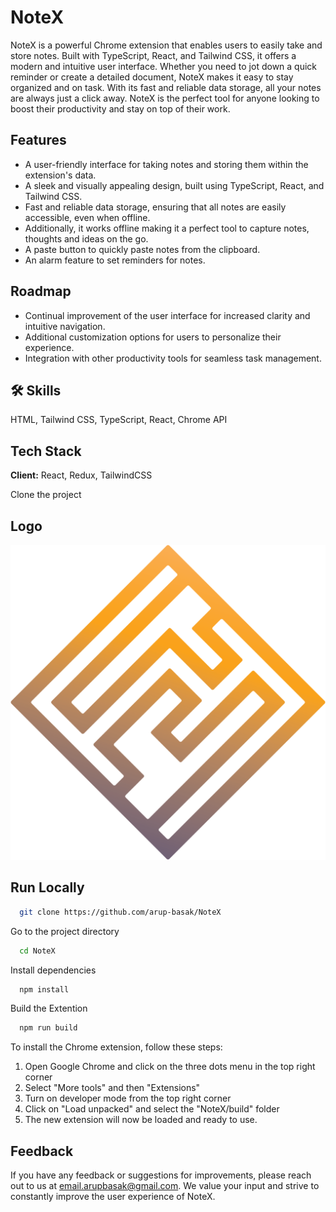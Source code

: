# NoteX

NoteX is a powerful Chrome extension that enables users to easily take and store notes. Built with TypeScript, React, and Tailwind CSS, it offers a modern and intuitive user interface. Whether you need to jot down a quick reminder or create a detailed document, NoteX makes it easy to stay organized and on task. With its fast and reliable data storage, all your notes are always just a click away. NoteX is the perfect tool for anyone looking to boost their productivity and stay on top of their work.

## Features

* A user-friendly interface for taking notes and storing them within the extension's data.
* A sleek and visually appealing design, built using TypeScript, React, and Tailwind CSS.
* Fast and reliable data storage, ensuring that all notes are easily accessible, even when offline.
* Additionally, it works offline making it a perfect tool to capture notes, thoughts and ideas on the go.
* A paste button to quickly paste notes from the clipboard.
* An alarm feature to set reminders for notes.

## Roadmap

* Continual improvement of the user interface for increased clarity and intuitive navigation.
* Additional customization options for users to personalize their experience.
* Integration with other productivity tools for seamless task management.

## 🛠 Skills

HTML, Tailwind CSS, TypeScript, React, Chrome API

## Tech Stack

**Client:** React, Redux, TailwindCSS

Clone the project

## Logo

![1674628999170](public/logo512x512.png)

## Run Locally

```bash
  git clone https://github.com/arup-basak/NoteX
```

Go to the project directory

```bash
  cd NoteX
```

Install dependencies

```bash
  npm install
```

Build the Extention

```bash
  npm run build
```

To install the Chrome extension, follow these steps:

1. Open Google Chrome and click on the three dots menu in the top right corner
3. Select "More tools" and then "Extensions"
4. Turn on developer mode from the top right corner
5. Click on "Load unpacked" and select the "NoteX/build" folder
6. The new extension will now be loaded and ready to use.

## Feedback

If you have any feedback or suggestions for improvements, please reach out to us at [email.arupbasak@gmail.com](mailto:email.arupbasak@gmail.com). We value your input and strive to constantly improve the user experience of NoteX.
